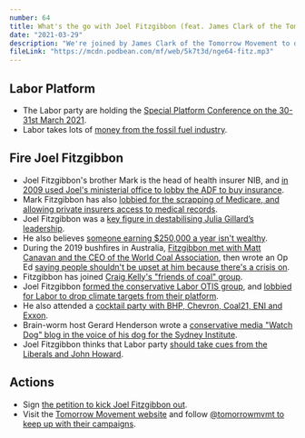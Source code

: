 ```yaml
---
number: 64
title: What's the go with Joel Fitzgibbon (feat. James Clark of the Tomorrow Movement)
date: "2021-03-29"
description: "We're joined by James Clark of the Tomorrow Movement to discuss Joel Fitzgibbon and why he's on the side of fossil fuel billionaires, not the workers he claims to represent."
fileLink: "https://mcdn.podbean.com/mf/web/5k7t3d/nge64-fitz.mp3"
---
```


## Labor Platform

- The Labor party are holding the [Special Platform Conference on the 30-31st March 2021](https://www.alp.org.au/conference2021). 
- Labor takes lots of [money from the fossil fuel industry](https://www.marketforces.org.au/politicaldonations2020/).

## Fire Joel Fitzgibbon

- Joel Fitzgibbon's brother Mark is the head of health insurer NIB, and [in 2009 used Joel's ministerial office to lobby the ADF to buy insurance](https://www.smh.com.au/politics/federal/no-valid-defence-20090605-bygt.html).
- Mark Fitzgibbon has also [lobbied for the scrapping of Medicare, and allowing private insurers access to medical records](https://www.afr.com/companies/healthcare-and-fitness/scrap-medicare-mandate-private-health-cover-nib-boss-20190722-p529iw).
- Joel Fitzgibbon was a [key figure in destabilising Julia Gillard’s leadership](https://www.abc.net.au/news/2013-03-22/hunter-splashed-in-leadership-spill/4588042).
- He also believes [someone earning $250,000 a year isn't wealthy](https://www.illawarramercury.com.au/story/1395737/250000-a-year-is-not-wealthy-fitzgibbon/).
- During the 2019 bushfires in Australia, [Fitzgibbon met with Matt Canavan and the CEO of the World Coal Association](https://twitter.com/fitzhunter/status/1202492876782915584), then wrote an Op Ed [saying people shouldn't be upset at him because there's a crisis on](https://www.cessnockadvertiser.com.au/story/6533484/bushfires-are-distressing-but-not-a-time-to-cast-blame/).
- Fitzgibbon has joined [Craig Kelly's "friends of coal" group](https://www.smh.com.au/national/labor-mps-flock-to-join-craig-kelly-s-friends-of-coal-group-20190731-p52cn0.html). 
- Joel Fitzgibbon [formed the conservative Labor OTIS group](https://www.theguardian.com/australia-news/2020/feb/13/labor-denies-breakaway-pro-coal-group-points-to-division-on-climate-policy), and [lobbied for Labor to drop climate targets from their platform](https://www.smh.com.au/politics/federal/labor-s-environment-lobby-backs-albanese-over-climate-target-omission-20200915-p55vw4.html).
- He also attended a [cocktail party with BHP, Chevron, Coal21, ENI and Exxon](https://www.theguardian.com/australia-news/2020/mar/04/climate-campaigners-condemn-insidious-cocktail-party-for-mps-and-coal-industry).
- Brain-worm host Gerard Henderson wrote a [conservative media "Watch Dog" blog in the voice of his dog for the Sydney Institute](https://thesydneyinstitute.com.au/blog/category/media-watch-dog/).
- Joel Fitzgibbon thinks that Labor party [should take cues from the Liberals and John Howard](https://www.smh.com.au/politics/federal/fitzgibbon-to-offer-labor-free-advice-at-howard-celebration-20210301-p576u0.html).

## Actions

- Sign [the petition to kick Joel Fitzgibbon out](https://actionnetwork.org/forms/fire-fitzgibbon/).
- Visit the [Tomorrow Movement website](https://tomorrowmovement.comwpo) and follow [@tomorrowmvmt to keep up with their campaigns](https://twitter.com/tomorrowmvmt).